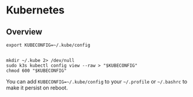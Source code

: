 # Kubernetes

## Overview
```shell
export KUBECONFIG=~/.kube/config


mkdir ~/.kube 2> /dev/null
sudo k3s kubectl config view --raw > "$KUBECONFIG"
chmod 600 "$KUBECONFIG"
```

You can add `KUBECONFIG=~/.kube/config` to your `~/.profile` or `~/.bashrc` to make it persist on reboot.
